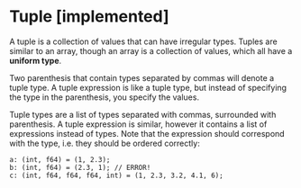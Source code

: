 # Tuple [implemented]

A tuple is a collection of values that can have irregular types. Tuples are similar
to an array, though an array is a collection of values, which all 
have a **uniform type**.

Two parenthesis that contain types separated by commas will denote a tuple type. A
tuple expression is like a tuple type, but instead of specifying the type
in the parenthesis, you specify the values.

Tuple types are a list of types separated with commas, surrounded with parenthesis. A tuple expression is
similar, however it contains a list of expressions instead of types. Note that
the expression should correspond with the type, i.e. they should be ordered
correctly:

```
a: (int, f64) = (1, 2.3);
b: (int, f64) = (2.3, 1); // ERROR!
c: (int, f64, f64, f64, int) = (1, 2.3, 3.2, 4.1, 6);
```
